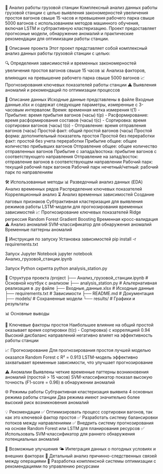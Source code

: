 🚂 Анализ работы грузовой станции
Комплексный анализ данных работы грузовой станции с целью выявления закономерностей увеличения простоя вагонов свыше 15 часов и превышения рабочего парка свыше 5000 вагонов с использованием методов машинного обучения, включая LSTM и субтрактивную кластеризацию. Проект предоставляет прогнозные модели, обнаружение аномалий и практические рекомендации для оптимизации работы станции.

📌 Описание проекта
Этот проект представляет собой комплексный анализ данных работы грузовой станции с целью:

🔍 Определения зависимостей и временных закономерностей увеличения простоя вагонов свыше 15 часов
📊 Анализа факторов, влияющих на превышение рабочего парка свыше 5000 вагонов
📈 Прогнозирования ключевых показателей работы станции
⚠️ Выявления аномалий и рекомендаций по оптимизации процессов

📂 Описание данных
Исходные данные представлены в файле Входные данные.xlsx и содержат следующие параметры, измеренные с 3-часовым интервалом:
Время: временная метка измерения
t(1) - Прибытие: время прибытия вагонов (часы)
t(p) - Расформирование: время расформирования составов (часы)
t(c) - Сортировка: время сортировки вагонов (часы)
t(o) - Отправление: время отправления вагонов (часы)
Простой факт: общий простой вагонов (часы)
Простой форма: дополнительный показатель простоя
Простой без переработки факт: простой без учета переработки
Прибытие общее: общее количество прибывших вагонов
Отправление общее: общее количество отправленных вагонов
Прибытие с запада/востока: прибытие вагонов с соответствующего направления
Отправление на запад/восток: отправление вагонов в соответствующем направлении
Рабочий парк: текущий рабочий парк вагонов
Рабочий парк нечетный/четный: рабочий парк по направлениям

🛠️ Использованные методы
📊 Разведочный анализ данных (EDA)
Анализ временных рядов
Распределение ключевых показателей
Корреляционный анализ
⏳ Анализ временных зависимостей
Создание лаговых признаков
Субтрактивная кластеризация для выявления режимов работы
LSTM-модели для прогнозирования временных зависимостей
📈 Прогнозирование ключевых показателей
Ridge регрессия
Random Forest
Gradient Boosting
Временная кросс-валидация
⚠️ Анализ аномалий
SVM-классификатор для обнаружения аномалий
Временные паттерны аномалий

🚀 Инструкция по запуску
Установка зависимостей
pip install -r requirements.txt

Запуск Jupyter Notebook
jupyter notebook Анализ_грузовой_станции.ipynb

Запуск Python скрипта
python analysis_station.py

📂 Структура проекта
/project
├── Анализ_грузовой_станции.ipynb  # Основной ноутбук с анализом
├── analysis_station.py            # Альтернативная реализация в .py файле
├── Входные_данные.xlsx            # Исходные данные
├── requirements.txt               # Зависимости
├── README.md                      # Документация
├── models/                        # Сохраненные модели
└── results/                       # Графики и результаты

📊 Основные выводы

🔑 Ключевые факторы простоя
Наибольшее влияние на общий простой оказывает время сортировки (t(c) - Сортировка) с корреляцией 0.94
Высокий дисбаланс направлений негативно влияет на эффективность работы станции

📈 Прогнозирование
Для прогнозирования простоя лучшей моделью оказался Random Forest с R² = 0.913
LSTM-модель эффективно захватывает временные зависимости, что улучшает прогнозирование

⚠️ Аномалии
Выявлены четкие временные паттерны возникновения аномалий (простой > 15 часов)
SVM-классификатор показал высокую точность (F1-score = 0.96) в обнаружении аномалий

🌐 Режимы работы
Субтрактивная кластеризация выявила 4 основных режима работы станции
Два режима имеют значительно более высокий риск возникновения аномалий

💡 Рекомендации
✅ Оптимизировать процесс сортировки вагонов, так как это ключевой фактор простоя
✅ Разработать систему балансировки потоков между направлениями
✅ Внедрить систему прогнозирования на основе Random Forest или LSTM для планирования ресурсов
✅ Использовать SVM-классификатор для раннего обнаружения потенциальных аномалий

🌱 Возможные улучшения
🌤️ Интеграция данных о погодных условиях и внешних факторах
🔗 Детальный анализ причинно-следственных связей между операциями
🤖 Разработка комплексной системы оптимизации с рекомендациями по управлению ресурсами
